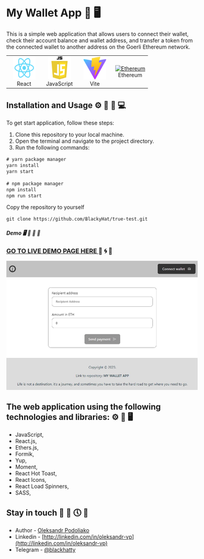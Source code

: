 # My Wallet App 👔 🖥️

This is a simple web application that allows users to connect their wallet, check their account balance and wallet address, and transfer a token from the connected wallet to another address on the Goerli Ethereum network.

<table width="100%">
  <tr>
    <td align="center" valign="middle" width="25%">
      <a href="https://react.dev/">
        <img height="60" alt="React" src="assets/react_logo.png"/>
      </a>
      <br />
      React
    </td>
    <td align="center" valign="middle" width="25%">
      <a href="https://www.ecma-international.org/publications-and-standards/standards/ecma-262/">
        <img height="60" alt="JavaScript" src="assets/js_logo.png"/>
      </a>
      <br />
      JavaScript
    </td>
    <td align="center" valign="middle" width="25%">
      <a href="https://vitejs.dev/">
        <img height="60" alt="Vite" src="assets/vite_logo.png"/>
      </a>
      <br />
      Vite
    </td>
    <td align="center" valign="middle" width="25%">
      <a href="https://ethereum.org/uk/">
      <img height="60" alt="Ethereum" src="assets/ethereum_logo.pngpng"/>
      </a>
      <br />
      Ethereum
    </td>
  </tr>
</table>

## Installation and Usage ⚙️ 🚀 📅 💻

To get start application, follow these steps:

1.  Clone this repository to your local machine.
2.  Open the terminal and navigate to the project directory.
3.  Run the following commands:

```
# yarn package manager
yarn install
yarn start

# npm package manager
npm install
npm run start
```

Copy the repository to yourself

```shell
git clone https://github.com/BlackyHat/true-test.git
```

##### Demo 🖥️ 🚀 📅 🏦

### [GO TO LIVE DEMO PAGE HERE ](https://my-wallet-app-99yy.onrender.com/) 👀 🌀 📙

![Main page ](assets/app_screenshot.jpg)

## The web application using the following technologies and libraries: ⚙️ 🚧 🖥️

- JavaScript,
- React.js,
- Ethers.js,
- Formik,
- Yup,
- Moment,
- React Hot Toast,
- React Icons,
- React Load Spinners,
- SASS,

## Stay in touch 🤠 💼 🕔 🏁

- Author - [Oleksandr Podoliako](https://github.com/BlackyHat)
- Linkedin - [http://linkedin.com/in/oleksandr-vp](http://linkedin.com/in/oleksandr-vp)
- Telegram - [@blackhatty](https://t.me/blackhatty)
